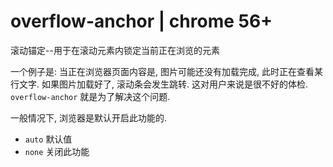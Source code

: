 # overflow-anchor | chrome 56+

滚动锚定--用于在滚动元素内锁定当前正在浏览的元素

一个例子是: 当正在浏览器页面内容是, 图片可能还没有加载完成, 此时正在查看某行文字. 如果图片加载好了, 滚动条会发生跳转. 这对用户来说是很不好的体检. `overflow-anchor` 就是为了解决这个问题.

一般情况下, 浏览器是默认开启此功能的.

+ `auto` 默认值
+ `none` 关闭此功能

